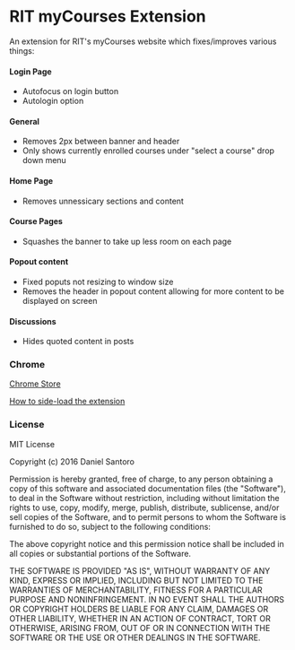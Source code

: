 # RIT myCourses Extension

An extension for RIT's myCourses website which fixes/improves various things:

#### Login Page
- Autofocus on login button
- Autologin option

#### General
- Removes 2px between banner and header
- Only shows currently enrolled courses under "select a course" drop down menu

#### Home Page
- Removes unnessicary sections and content

#### Course Pages
- Squashes the banner to take up less room on each page

#### Popout content
- Fixed poputs not resizing to window size 
- Removes the header in popout content allowing for more content to be displayed on screen

#### Discussions
- Hides quoted content in posts


### Chrome
[Chrome Store](https://chrome.google.com/webstore/detail/mycourses-mod-pack/ngplfhblfejgjnaapcajgiccnapfhchi)

[How to side-load the extension](https://developer.chrome.com/extensions/getstarted#unpacked)

### License

MIT License

Copyright (c) 2016 Daniel Santoro

Permission is hereby granted, free of charge, to any person obtaining a copy
of this software and associated documentation files (the "Software"), to deal
in the Software without restriction, including without limitation the rights
to use, copy, modify, merge, publish, distribute, sublicense, and/or sell
copies of the Software, and to permit persons to whom the Software is
furnished to do so, subject to the following conditions:

The above copyright notice and this permission notice shall be included in all
copies or substantial portions of the Software.

THE SOFTWARE IS PROVIDED "AS IS", WITHOUT WARRANTY OF ANY KIND, EXPRESS OR
IMPLIED, INCLUDING BUT NOT LIMITED TO THE WARRANTIES OF MERCHANTABILITY,
FITNESS FOR A PARTICULAR PURPOSE AND NONINFRINGEMENT. IN NO EVENT SHALL THE
AUTHORS OR COPYRIGHT HOLDERS BE LIABLE FOR ANY CLAIM, DAMAGES OR OTHER
LIABILITY, WHETHER IN AN ACTION OF CONTRACT, TORT OR OTHERWISE, ARISING FROM,
OUT OF OR IN CONNECTION WITH THE SOFTWARE OR THE USE OR OTHER DEALINGS IN THE
SOFTWARE.
